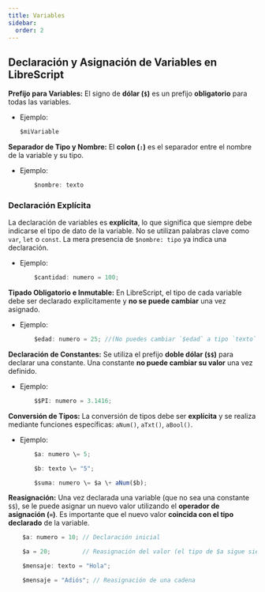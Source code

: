 ```yaml
---
title: Variables
sidebar:
  order: 2
---
```

## Declaración y Asignación de Variables en LibreScript

**Prefijo para Variables:** El signo de **dólar (`$`)** es un prefijo **obligatorio** para todas las variables.

* Ejemplo:

    ```ts
    $miVariable
    ```

**Separador de Tipo y Nombre:** El **colon (`:`)** es el separador entre el nombre de la variable y su tipo.

* Ejemplo:

    ```ts
        $nombre: texto
    ```

### Declaración Explícita

La declaración de variables es **explícita**, lo que significa que siempre debe indicarse el tipo de dato de la variable. No se utilizan palabras clave como `var`, `let` o `const`. La mera presencia de `$nombre: tipo` ya indica una declaración.

* Ejemplo:

    ```ts
        $cantidad: numero = 100;
    ```

**Tipado Obligatorio e Inmutable:** En LibreScript, el tipo de cada variable debe ser declarado explícitamente y **no se puede cambiar** una vez asignado.

* Ejemplo:

    ```ts
        $edad: numero = 25; //(No puedes cambiar `$edad` a tipo `texto` más tarde).
    ```

**Declaración de Constantes:** Se utiliza el prefijo **doble dólar (`$$`)** para declarar una constante. Una constante **no puede cambiar su valor** una vez definido.

* Ejemplo:

    ```ts
        $$PI: numero = 3.1416;
    ```

**Conversión de Tipos:** La conversión de tipos debe ser **explícita** y se realiza mediante funciones específicas: `aNum()`, `aTxt()`, `aBool()`.

* Ejemplo:

    ```ts
        $a: numero \= 5;

        $b: texto \= "5";

        $suma: numero \= $a \+ aNum($b);
    ```

**Reasignación:** Una vez declarada una variable (que no sea una constante `$$`), se le puede asignar un nuevo valor utilizando el **operador de asignación (`=`)**. Es importante que el nuevo valor **coincida con el tipo declarado** de la variable.

```ts
    $a: numero = 10; // Declaración inicial

    $a = 20;         // Reasignación del valor (el tipo de $a sigue siendo 'numero')

    $mensaje: texto = "Hola";

    $mensaje = "Adiós"; // Reasignación de una cadena
    
```
